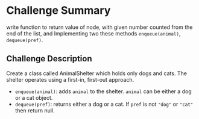 # Challenge Summary
<!-- Short summary or background information -->
write function to return value of node, with given number counted from the end of the list, and Implementing two these methods `enqueue(animal)`, `dequeue(pref)`.

## Challenge Description
<!-- Description of the challenge -->
Create a class called AnimalShelter which holds only dogs and cats. The shelter operates using a first-in, first-out approach.<br>
* `enqueue(animal)`: adds `animal` to the shelter. `animal` can be either a dog or a cat object.
* `dequeue(pref)`: returns either a dog or a cat. If `pref` is not `"dog"` or `"cat"` then return null.

<!-- ## Approach & Efficiency -->
<!-- What approach did you take? Why? What is the Big O space/time for this approach? -->

<!-- and the (Big O) for the `enqueue()` is O(n), and for the `dequeue()` is O(n). -->

<!-- ## UML  -->
<!-- ![](./assets/fifo-animal-shelter.jpeg) -->

<!-- ## Solution -->
<!-- Embedded whiteboard -->
<!-- ```

``` -->